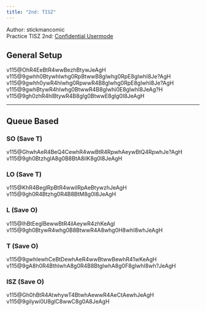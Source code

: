 ```yaml
---
title: "2nd: TISZ"
---
```

Author: stickmancomic<br>
Practice TISZ 2nd: [Confidential Usermode](https://himitsuconfidential.github.io/downstack-practice/usermode.html/=[TISZ]p4,*p7)

## General Setup
<fumen>v115@OhR4EeBtR4wwBezhBtywJeAgH</fumen><br>
<fumen>v115@9gwhh0Btywhlwhg0RpBtwwB8glwhg0RpE8glwhI8Je?AgH</fumen> <fumen>v115@9gwhh0ywR4hlwhg0RpwwR4B8glwhg0RpE8glwhI8Je?AgH</fumen> <fumen>v115@9gwhBtywR4hlwhg0BtwwR4B8glwhi0E8glwhI8JeAg?H</fumen> <fumen>v115@9gh0zhR4hlBtywR4B8glg0BtwwE8glg0I8JeAgH</fumen>

___
## Queue Based
<h3><span class="mino">SO</span> (Save <span class="mino">T</span>)</h3>
<fumen>v115@GhwhAeR4BeQ4CewhR4wwBtR4RpwhAeywBtQ4RpwhJe?AgH</fumen> <fumen>v115@9gh0BtzhglA8g0B8BtA8ilK8g0I8JeAgH</fumen>

<h3><span class="mino">LO</span> (Save <span class="mino">T</span>)</h3>
<fumen>v115@KhR4BeglRpBtR4wwilRpAeBtywzhJeAgH</fumen> <fumen>v115@9gh0R4Btzhg0R4B8BtM8g0I8JeAgH</fumen>

<h3><span class="mino">L</span> (Save <span class="mino">O</span>)</h3>
<fumen>v115@IhBtEeglBewwBtR4ilAeywR4zhKeAgl</fumen> <fumen>v115@9gh0BtywR4whg0B8BtwwR4A8whg0H8whI8whJeAgH</fumen>

<h3><span class="mino">T</span> (Save <span class="mino">O</span>)</h3>
<fumen>v115@9gwhIewhCeBtDewhAeR4wwBtwwBewhR41wKeAgH</fumen> <fumen>v115@9gA8h0R4BthlwhA8g0R4B8BtglwhA8g0F8glwhI8wh?JeAgH</fumen>

<h3><span class="mino">ISZ</span> (Save <span class="mino">O</span>)</h3>
<fumen>v115@Gh0hBtR4AtwhywT4BtwhAewwR4AeCtAewhJeAgH</fumen> <fumen>v115@9gilywi0U8glC8wwC8g0A8JeAgH</fumen>